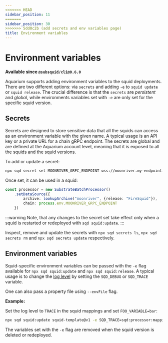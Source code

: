 ```yaml
---
<<<<<<< HEAD
sidebar_position: 11
=======
sidebar_position: 30
>>>>>>> 5dd0c2b (add secrets and env variables page)
title: Environment variables
---
```


# Environment variables

**Available since `@subsquid/cli@0.6.0`**

Aquarium supports adding environment variables to the squid deployments. There are two different options: via `secrets` and adding `-e` to `squid update` or `squid release`. The crucial difference is that the `secrets` are *persistent* and *global*, while environments variables set with `-e` are only set for the specific squid version. 

## Secrets 

Secrets are designed to store sensitive data that all the squids can access as an environment variable with the given name. A typical usage is an API key or a private URL for a chain gRPC endpoint. The secrets are global and are defined at the Aquarium account level, meaning that it is exposed to all the squids and the squid versions. 

To add or update a secret:
```bash
npx sqd secret set MOONRIVER_GRPC_ENDPOINT wss://moonriver.my-endpoint.com/ws
```

Once set, it can be used in a squid:
```typescript
const processor = new SubstrateBatchProcessor()
    .setDataSource({
        archive: lookupArchive("moonriver", {release: "FireSquid"}),
        chain: process.env.MOONRIVER_GRPC_ENDPOINT
    })
```

:::warning
Note, that any changes to the secret set take effect only when a squid is restarted or redeployed with `sqd squid:update`.
:::

Inspect, remove and update the secrets with `npx sqd secrets ls`, `npx sqd secrets rm` and `npx sqd secrets update` respectively. 

## Environment variables

Squid-specific environment variables can be passed with the `-e` flag available for `npx sqd squid:update` and `npx sqd squid:release`. A typical usage is to change the [log level](/develop-a-squid/logging) by setting the `SQD_DEBUG` or `SQD_TRACE` variable.

One can also pass a property file using `--envFile` flag.

**Example:**

Set the log level to `TRACE` in the squid mappings and set `FOO_VARIABLE=bar`:
```bash
npx sqd squid:update squid-template@v1 -e SQD_TRACE=sqd:processor:mapping -e FOO_VARIABLE=bar
```

The variables set with the `-e` flag are removed when the squid version is deleted or redeployed.